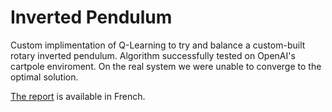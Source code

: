 # Inverted Pendulum

Custom implimentation of Q-Learning to try and balance a custom-built rotary inverted pendulum.
Algorithm successfully tested on OpenAI's cartpole enviroment.
On the real system we were unable to converge to the optimal solution.

[The report](https://github.com/ludobouan/inverted-pendulum/blob/master/Dossier%20v11.pdf) is available in French.
